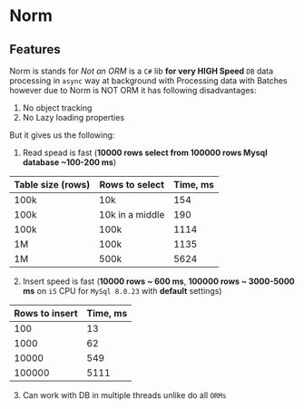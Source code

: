 # Norm

## Features

Norm is stands for *Not an ORM* is a `C#` lib **for very HIGH Speed** `DB` data processing in `async` way at background with Processing data with Batches however due to Norm is NOT ORM it has following disadvantages:

1. No object tracking
2. No Lazy loading properties

But it gives us the following:
1. Read spead is fast (**10000 rows select from 100000 rows Mysql database ~100-200 ms**)

| Table size (rows)  | Rows to select   | Time, ms |
| ------------------ | ---------------- | -------- |
| 100k               | 10k              | 154      |
| 100k               | 10k in a middle  | 190      |
| 100k               | 100k             | 1114     |
| 1M                 | 100k             | 1135     |
| 1M                 | 500k             | 5624     |

2. Insert speed is fast (**10000 rows ~ 600 ms**, **100000 rows ~ 3000-5000 ms** on `i5` CPU for `MySql 8.0.23` with **default** settings)

| Rows to insert     | Time, ms |
| ------------------ | -------- |
| 100                | 13       |
| 1000               | 62       |
| 10000              | 549      |
| 100000             | 5111     |

3. Can work with DB in multiple threads unlike do all `ORMs`




